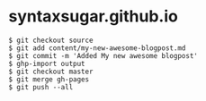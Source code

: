 syntaxsugar.github.io
=====================

    $ git checkout source
    $ git add content/my-new-awesome-blogpost.md
    $ git commit -m 'Added My new awesome blogpost'
    $ ghp-import output
    $ git checkout master
    $ git merge gh-pages
    $ git push --all
